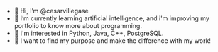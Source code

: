 - 👋 Hi, I’m @cesarvillegase
- 🌱 I’m currently learning artificial intelligence, and i'm improving my portfolio to know more about programming.
- 💽 I'm interested in Python, Java, C++, PostgreSQL.  
-  📓 I want to find my purpose and make the difference with my work!

<!---
- 💞️ I’m looking to collaborate on ...
- 📫 How to reach me 
cesarvillegase/cesarvillegase is a ✨ special ✨ repository because its `README.md` (this file) appears on your GitHub profile.
You can click the Preview link to take a look at your changes.
--->
